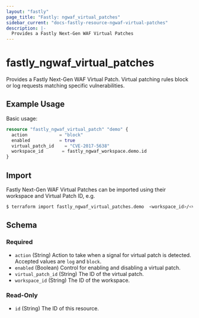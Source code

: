```yaml
---
layout: "fastly"
page_title: "Fastly: ngwaf_virtual_patches"
sidebar_current: "docs-fastly-resource-ngwaf-virtual-patches"
description: |-
  Provides a Fastly Next-Gen WAF Virtual Patches
---
```


# fastly_ngwaf_virtual_patches

Provides a Fastly Next-Gen WAF Virtual Patch.  Virtual patching 
rules block or log requests matching specific vulnerabilities.

## Example Usage

Basic usage:

```terraform
resource "fastly_ngwaf_virtual_patch" "demo" {
  action            = "block"
  enabled           = true
  virtual_patch_id    = "CVE-2017-5638"
  workspace_id       = fastly_ngwaf_workspace.demo.id
}
```

## Import

Fastly Next-Gen WAF Virtual Patches can be imported using their workspace and Virtual Patch ID, e.g.

```sh
$ terraform import fastly_ngwaf_virtual_patches.demo  <workspace_id>/<virtual_patch_id>
```

<!-- schema generated by tfplugindocs -->
## Schema

### Required

- `action` (String) Action to take when a signal for virtual patch is detected. Accepted values are `log` and `block`.
- `enabled` (Boolean) Control for enabling and disabling a virtual patch.
- `virtual_patch_id` (String) The ID of the virtual patch.
- `workspace_id` (String) The ID of the workspace.

### Read-Only

- `id` (String) The ID of this resource.
